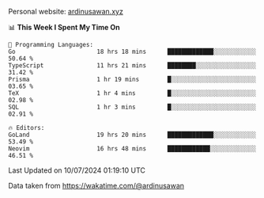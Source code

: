 Personal website: [ardinusawan.xyz](https://ardinusawan.xyz)

<!--START_SECTION:waka-->
📊 **This Week I Spent My Time On** 

```text
💬 Programming Languages: 
Go                       18 hrs 18 mins      █████████████░░░░░░░░░░░░   50.64 % 
TypeScript               11 hrs 21 mins      ████████░░░░░░░░░░░░░░░░░   31.42 % 
Prisma                   1 hr 19 mins        █░░░░░░░░░░░░░░░░░░░░░░░░   03.65 % 
TeX                      1 hr 4 mins         █░░░░░░░░░░░░░░░░░░░░░░░░   02.98 % 
SQL                      1 hr 3 mins         █░░░░░░░░░░░░░░░░░░░░░░░░   02.91 % 

🔥 Editors: 
GoLand                   19 hrs 20 mins      █████████████░░░░░░░░░░░░   53.49 % 
Neovim                   16 hrs 48 mins      ████████████░░░░░░░░░░░░░   46.51 % 
```


 Last Updated on 10/07/2024 01:19:10 UTC
<!--END_SECTION:waka-->
Data taken from https://wakatime.com/@ardinusawan

